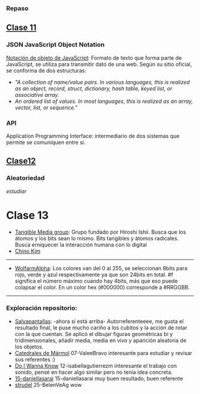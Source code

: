 ### Repaso
## [Clase 11](https://github.com/disenoUDP/dis9034-2024-1/tree/main/clases/clase-11)
### JSON JavaScript Object Notation
[Notación de objeto de JavaScript](https://www.json.org/json-en.html): Formato de texto que forma parte de JavaScript, se utiliza para transmitir dato de una web. Según su sitio oficial, se conforma de dos estructuras:

- *"A collection of name/value pairs. In various languages, this is realized as an object, record, struct, dictionary, hash table, keyed list, or associative array.*
- *An ordered list of values. In most languages, this is realized as an array, vector, list, or sequence."*

### API
Application Programming Interface: intermediario de dos sistemas que permite se comuniquen entre si.
## [Clase12](https://github.com/disenoUDP/dis9034-2024-1/tree/main/clases/clase-12)
### Aleatoriedad
*estudiar*

# Clase 13
-  [Tangible Media group](https://www.media.mit.edu/groups/tangible-media/overview/): Grupo fundado por Hiroshi Ishii. Busca que los átomos y los bits sean lo mismo. Bits tangibles y átomos radicales. Busca erniquecer la interacción humana con lo digital
- [Chino Kim](https://chino.kim/rube-telephone)
****
- [WolfarmAlpha](https://www.wolfarmalpha.com): Los colores van del 0 al 255, se seleccionan 8bits para rojo, verde y azul respectivamente ya que son 24bits en total. #f significa el número máximo cuando hay 4bits, más que eso puede colapsar el color. En un color hex (#000000) corresponde a #RRGGBB.
****
### Exploración repositorio:
- [Salvapantallas](https://github.com/cielqz/dis9034-2024-1/blob/main/estudiantes/10-cielqz/clase-10/README.md): -ahora sí está arriba- Autorreferenteeee, me gusta el resultado final, le puse mucho cariño a los cubitos y la acción de rotar con la que cuentan. Se aplicó el dibujar figuras geométricas bi y tridimensionales, añadir media, media en vivo y aparición aleatoria de los objetos.
- [Catedrales de Mármol](https://github.com/disenoUDP/dis9034-2024-1/tree/main/estudiantes/07-ValeeBravo/clase-10) 07-ValeeBravo interesante para estudiar y revisar sus referentes :)
- [Do I Wanna Know](https://github.com/disenoUDP/dis9034-2024-1/tree/main/estudiantes/12-isabellagutierrezm/clase-10) 12-isabellagutierrezm interesante el trabajo con sonido, pensé en hacer algo similar pero no tenía idea concreta.
- [15-daniellasarai](https://github.com/disenoUDP/dis9034-2024-1/tree/main/estudiantes/15-daniellasarai/clase-10) 15-daniellasarai muy buen resultado, buen referente
- [strudel](https://github.com/disenoUDP/dis9034-2024-1/tree/main/estudiantes/25-BelenVeAg/clase-10) 25-BelenVeAg wow
